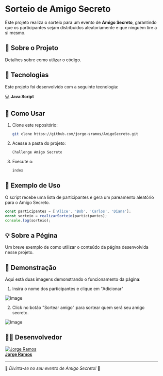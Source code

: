 # Sorteio de Amigo Secreto

Este projeto realiza o sorteio para um evento de **Amigo Secreto**, garantindo que os participantes sejam distribuídos aleatoriamente e que ninguém tire a si mesmo.

## 📌 Sobre o Projeto

Detalhes sobre como utlizar o código.

## 🚀 Tecnologias

Este projeto foi desenvolvido com a seguinte tecnologia:

💻 **Java Script**

## 📌 Como Usar

1. Clone este repositório:
   ```bash
   git clone https://github.com/jorge-sramos/AmigoSecreto.git
   ```
2. Acesse a pasta do projeto:
   ```bash
   Challenge Amigo Secreto
   ```
3. Execute o:
   ```bash
   index
   ```
   
## 📄 Exemplo de Uso

O script recebe uma lista de participantes e gera um pareamento aleatório para o Amigo Secreto.

```javascript
const participantes = ['Alice', 'Bob', 'Carlos', 'Diana'];
const sorteio = realizarSorteio(participantes);
console.log(sorteio);
```

## 💡 Sobre a Pégina

Um breve exemplo de como utilizar o conteúdo da página desenvolvida nesse projeto.

## 📄 Demonstração

Aqui está duas imagens demonstrando o funcionamento da página:

1. Insira o nome dos participantes e clique em "Adicionar"

![Image](https://github.com/user-attachments/assets/905d8845-1402-46ad-b767-6e12a861fb60)

2. Click no botão "Sortear amigo" para sortear quem será seu amigo secreto.

![Image](https://github.com/user-attachments/assets/22a604fe-b64c-4c49-9af4-84fbae724e66)

## 🧑‍💻 Desenvolvedor

[![Jorge Ramos](https://github.com/jorge-sramos.png?size=100)](https://github.com/jorge-sramos)  
**[Jorge Ramos](https://github.com/jorge-sramos)**

---

🔹 *Divirta-se no seu evento de Amigo Secreto!* 🎉
